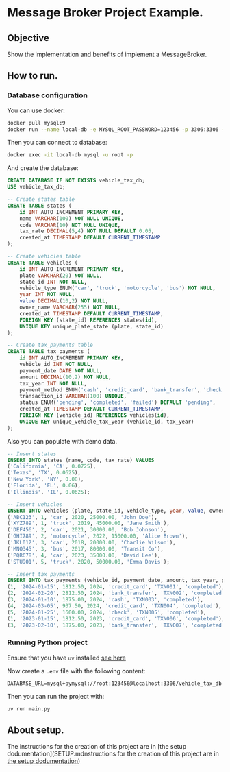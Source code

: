 # Message Broker Project Example.

## Objective

Show the implementation and benefits of implement a MessageBroker.

## How to run.

### Database configuration

You can use docker:

```sh
docker pull mysql:9
docker run --name local-db -e MYSQL_ROOT_PASSWORD=123456 -p 3306:3306 -d mysql:9
```

Then you can connect to database:

```sh
docker exec -it local-db mysql -u root -p
```

And create the database:

```sql
CREATE DATABASE IF NOT EXISTS vehicle_tax_db;
USE vehicle_tax_db;

-- Create states table
CREATE TABLE states (
    id INT AUTO_INCREMENT PRIMARY KEY,
    name VARCHAR(100) NOT NULL UNIQUE,
    code VARCHAR(10) NOT NULL UNIQUE,
    tax_rate DECIMAL(5,4) NOT NULL DEFAULT 0.05,
    created_at TIMESTAMP DEFAULT CURRENT_TIMESTAMP
);

-- Create vehicles table
CREATE TABLE vehicles (
    id INT AUTO_INCREMENT PRIMARY KEY,
    plate VARCHAR(20) NOT NULL,
    state_id INT NOT NULL,
    vehicle_type ENUM('car', 'truck', 'motorcycle', 'bus') NOT NULL,
    year INT NOT NULL,
    value DECIMAL(10,2) NOT NULL,
    owner_name VARCHAR(255) NOT NULL,
    created_at TIMESTAMP DEFAULT CURRENT_TIMESTAMP,
    FOREIGN KEY (state_id) REFERENCES states(id),
    UNIQUE KEY unique_plate_state (plate, state_id)
);

-- Create tax_payments table
CREATE TABLE tax_payments (
    id INT AUTO_INCREMENT PRIMARY KEY,
    vehicle_id INT NOT NULL,
    payment_date DATE NOT NULL,
    amount DECIMAL(10,2) NOT NULL,
    tax_year INT NOT NULL,
    payment_method ENUM('cash', 'credit_card', 'bank_transfer', 'check') NOT NULL,
    transaction_id VARCHAR(100) UNIQUE,
    status ENUM('pending', 'completed', 'failed') DEFAULT 'pending',
    created_at TIMESTAMP DEFAULT CURRENT_TIMESTAMP,
    FOREIGN KEY (vehicle_id) REFERENCES vehicles(id),
    UNIQUE KEY unique_vehicle_tax_year (vehicle_id, tax_year)
);
```

Also you can populate with demo data.

```sql
-- Insert states
INSERT INTO states (name, code, tax_rate) VALUES
('California', 'CA', 0.0725),
('Texas', 'TX', 0.0625),
('New York', 'NY', 0.08),
('Florida', 'FL', 0.06),
('Illinois', 'IL', 0.0625);

-- Insert vehicles
INSERT INTO vehicles (plate, state_id, vehicle_type, year, value, owner_name) VALUES
('ABC123', 1, 'car', 2020, 25000.00, 'John Doe'),
('XYZ789', 1, 'truck', 2019, 45000.00, 'Jane Smith'),
('DEF456', 2, 'car', 2021, 30000.00, 'Bob Johnson'),
('GHI789', 2, 'motorcycle', 2022, 15000.00, 'Alice Brown'),
('JKL012', 3, 'car', 2018, 20000.00, 'Charlie Wilson'),
('MNO345', 3, 'bus', 2017, 80000.00, 'Transit Co'),
('PQR678', 4, 'car', 2023, 35000.00, 'David Lee'),
('STU901', 5, 'truck', 2020, 50000.00, 'Emma Davis');

-- Insert tax payments
INSERT INTO tax_payments (vehicle_id, payment_date, amount, tax_year, payment_method, transaction_id, status) VALUES
(1, '2024-01-15', 1812.50, 2024, 'credit_card', 'TXN001', 'completed'),
(2, '2024-02-20', 2812.50, 2024, 'bank_transfer', 'TXN002', 'completed'),
(3, '2024-01-10', 1875.00, 2024, 'cash', 'TXN003', 'completed'),
(4, '2024-03-05', 937.50, 2024, 'credit_card', 'TXN004', 'completed'),
(5, '2024-01-25', 1600.00, 2024, 'check', 'TXN005', 'completed'),
(1, '2023-01-15', 1812.50, 2023, 'credit_card', 'TXN006', 'completed'),
(3, '2023-02-10', 1875.00, 2023, 'bank_transfer', 'TXN007', 'completed');
```

### Running Python project

Ensure that you have `uv` installed  [see here](https://docs.astral.sh/uv/getting-started/installation/)

Now create a `.env` file with the following content:

```env
DATABASE_URL=mysql+pymysql://root:123456@localhost:3306/vehicle_tax_db
```

Then you can run the project with:

```sh
uv run main.py
```

## About setup.

The instructions for the creation of this project are in [the setup dodumentation](SETUP.mdnstructions for the creation of this project are in [the setup dodumentation](SETUP.md))